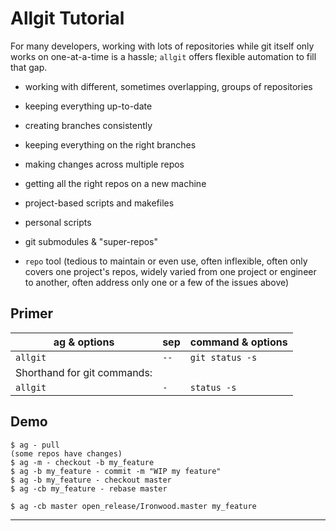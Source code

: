 Allgit Tutorial
===============
For many developers, working with lots of repositories while git itself only works on one-at-a-time is a hassle; `allgit` offers flexible automation to fill that gap.

- working with different, sometimes overlapping, groups of repositories
- keeping everything up-to-date
- creating branches consistently
- keeping everything on the right branches
- making changes across multiple repos
- getting all the right repos on a new machine

- project-based scripts and makefiles
- personal scripts
- git submodules & "super-repos"
- `repo` tool
(tedious to maintain or even use, often inflexible, often only covers one project's repos, widely varied from one project or engineer to another, often address only one or a few of the issues above)


Primer
------

| ag & options | sep | command & options |
|--------------|-----|-------------------|
| `allgit`     |`--` | `git status -s`
| Shorthand for git commands:
| `allgit`     | `-` | `status -s`

Demo
----
```
$ ag - pull
(some repos have changes)
$ ag -m - checkout -b my_feature
$ ag -b my_feature - commit -m "WIP my feature"
$ ag -b my_feature - checkout master
$ ag -cb my_feature - rebase master

$ ag -cb master open_release/Ironwood.master my_feature
```


---

